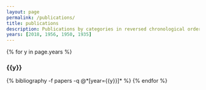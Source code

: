 ```yaml
---
layout: page
permalink: /publications/
title: publications
description: Publications by categories in reversed chronological order. Generated by jekyll-scholar.
years: [2018, 1956, 1950, 1935]
---
```


{% for y in page.years %}
  <h3 class="year">{{y}}</h3>
  {% bibliography -f papers -q @*[year={{y}}]* %}
{% endfor %}
